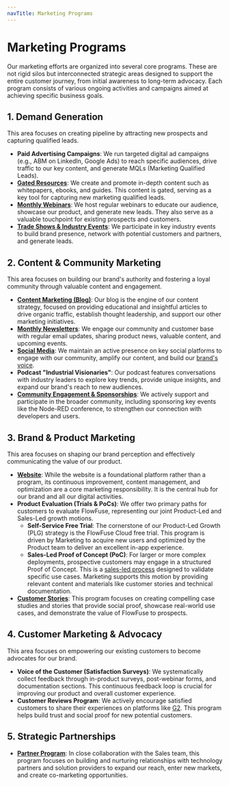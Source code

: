 ```yaml
---
navTitle: Marketing Programs
---
```


# Marketing Programs

Our marketing efforts are organized into several core programs. These are not rigid silos but interconnected strategic areas designed to support the entire customer journey, from initial awareness to long-term advocacy. Each program consists of various ongoing activities and campaigns aimed at achieving specific business goals.

## 1. Demand Generation

This area focuses on creating pipeline by attracting new prospects and capturing qualified leads.

* **Paid Advertising Campaigns**: We run targeted digital ad campaigns (e.g., ABM on LinkedIn, Google Ads) to reach specific audiences, drive traffic to our key content, and generate MQLs (Marketing Qualified Leads).
* **[Gated Resources](/handbook/marketing/leads/)**: We create and promote in-depth content such as whitepapers, ebooks, and guides. This content is gated, serving as a key tool for capturing new marketing qualified leads.
* **[Monthly Webinars](/handbook/marketing/webinars/)**: We host regular webinars to educate our audience, showcase our product, and generate new leads. They also serve as a valuable touchpoint for existing prospects and customers.
* **[Trade Shows & Industry Events](/handbook/marketing/tradeshow/)**: We participate in key industry events to build brand presence, network with potential customers and partners, and generate leads.

## 2. Content & Community Marketing

This area focuses on building our brand's authority and fostering a loyal community through valuable content and engagement.

* **[Content Marketing (Blog)](/handbook/marketing/blog/)**: Our blog is the engine of our content strategy, focused on providing educational and insightful articles to drive organic traffic, establish thought leadership, and support our other marketing initiatives.
* **[Monthly Newsletters](/handbook/marketing/email/#community-email)**: We engage our community and customer base with regular email updates, sharing product news, valuable content, and upcoming events.
* **[Social Media](/handbook/marketing/social-media/)**: We maintain an active presence on key social platforms to engage with our community, amplify our content, and build our [brand's voice](/handbook/marketing/brand-voice/).
* **Podcast "Industrial Visionaries"**: Our podcast features conversations with industry leaders to explore key trends, provide unique insights, and expand our brand's reach to new audiences.
* **[Community Engagement & Sponsorships](/handbook/marketing/community/event-and-webinars/)**: We actively support and participate in the broader community, including sponsoring key events like the Node-RED conference, to strengthen our connection with developers and users.

## 3. Brand & Product Marketing

This area focuses on shaping our brand perception and effectively communicating the value of our product.

* **[Website](/handbook/marketing/website/)**: While the website is a foundational platform rather than a program, its continuous improvement, content management, and optimization are a core marketing responsibility. It is the central hub for our brand and all our digital activities.
* **Product Evaluation (Trials & PoCs)**: We offer two primary paths for customers to evaluate FlowFuse, representing our joint Product-Led and Sales-Led growth motions.
    * **Self-Service Free Trial**: The cornerstone of our Product-Led Growth (PLG) strategy is the FlowFuse Cloud free trial. This program is driven by Marketing to acquire new users and optimized by the Product team to deliver an excellent in-app experience.
    * **Sales-Led Proof of Concept (PoC)**: For larger or more complex deployments, prospective customers may engage in a structured Proof of Concept. This is a [sales-led process](/handbook/sales/meetings/poc/) designed to validate specific use cases. Marketing supports this motion by providing relevant content and materials like customer stories and technical documentation.
* **[Customer Stories](/handbook/marketing/customer-stories/)**: This program focuses on creating compelling case studies and stories that provide social proof, showcase real-world use cases, and demonstrate the value of FlowFuse to prospects.

## 4. Customer Marketing & Advocacy

This area focuses on empowering our existing customers to become advocates for our brand.

* **Voice of the Customer (Satisfaction Surveys)**: We systematically collect feedback through in-product surveys, post-webinar forms, and documentation sections. This continuous feedback loop is crucial for improving our product and overall customer experience.
* **Customer Reviews Program**: We actively encourage satisfied customers to share their experiences on platforms like [G2](https://www.g2.com/products/flowfuse/reviews). This program helps build trust and social proof for new potential customers.

## 5. Strategic Partnerships

* **[Partner Program](/handbook/sales/partnerships/)**: In close collaboration with the Sales team, this program focuses on building and nurturing relationships with technology partners and solution providers to expand our reach, enter new markets, and create co-marketing opportunities.